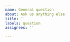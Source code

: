 ```yaml
---
name: General question
about: Ask us anything else
title: ''
labels: question
assignees: ''

---
```



